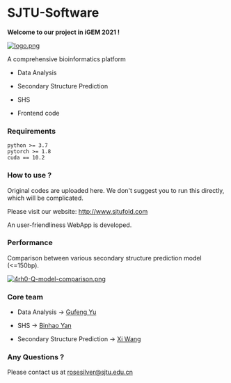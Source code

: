 # SJTU-Software

**Welcome to our project in iGEM 2021 !**

[![logo.png](https://i.postimg.cc/bJh34ZHM/logo.png)](https://postimg.cc/QBfQTxzk)

A comprehensive bioinformatics platform 

* Data Analysis
* Secondary Structure Prediction
* SHS

* Frontend code

### Requirements

```
python >= 3.7
pytorch >= 1.8
cuda == 10.2
```

### How to use ?

Original codes are uploaded here. We don't suggest you to run this directly, which will be complicated.

Please visit our website: http://www.sjtufold.com

An user-friendliness WebApp is developed.

### Performance

Comparison between various secondary structure prediction model (<=150bp).

[![4rh0-Q-model-comparison.png](https://i.postimg.cc/13xcSyCZ/4rh0-Q-model-comparison.png)](https://postimg.cc/3dBDCQQL) 

### Core team

* Data Analysis -> [Gufeng Yu](https://github.com/GufengYu520)

* SHS -> [Binhao Yan](https://github.com/Lizz647)
* Secondary Structure Prediction -> [Xi Wang](https://github.com/ComDec)

### Any Questions ?

Please contact us at rosesilver@sjtu.edu.cn

